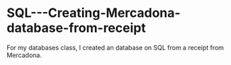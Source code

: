# SQL---Creating-Mercadona-database-from-receipt
For my databases class, I created an database on SQL from a receipt from Mercadona.
